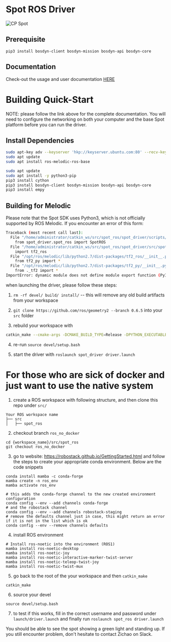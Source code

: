 # Spot ROS Driver

![CP Spot](cp_spot.jpg)

## Prerequisite
```
pip3 install bosdyn-client bosdyn-mission bosdyn-api bosdyn-core
```


## Documentation

Check-out the usage and user documentation [HERE](http://www.clearpathrobotics.com/assets/guides/melodic/spot-ros/)


# Building Quick-Start

NOTE: please follow the link above for the complete documentation. You will need to configure the networking on both
your computer and the base Spot platform before you can run the driver.

## Install Dependencies

```bash
sudo apt-key adv --keyserver 'hkp://keyserver.ubuntu.com:80' --recv-key C1CF6E31E6BADE8868B172B4F42ED6FBAB17C654
sudo apt update
sudo apt install ros-melodic-ros-base

sudo apt update
sudo apt install -y python3-pip
pip3 install cython
pip3 install bosdyn-client bosdyn-mission bosdyn-api bosdyn-core
pip3 install empy
```



## Building for Melodic

Please note that the Spot SDK uses Python3, which is not officially supported by ROS Melodic.  If you encounter an error
of this form:

```bash
Traceback (most recent call last):
  File "/home/administrator/catkin_ws/src/spot_ros/spot_driver/scripts/spot_ros", line 3, in <module>
    from spot_driver.spot_ros import SpotROS
  File "/home/administrator/catkin_ws/src/spot_ros/spot_driver/src/spot_driver/spot_ros.py", line 19, in <module>
    import tf2_ros
  File "/opt/ros/melodic/lib/python2.7/dist-packages/tf2_ros/__init__.py", line 38, in <module>
    from tf2_py import *
  File "/opt/ros/melodic/lib/python2.7/dist-packages/tf2_py/__init__.py", line 38, in <module>
    from ._tf2 import *
ImportError: dynamic module does not define module export function (PyInit__tf2)
```

when launching the driver, please follow these steps:

1.  `rm -rf devel/ build/ install/` -- this will remove any old build artifacts from your workspace

2. `git clone https://github.com/ros/geometry2 --branch 0.6.5` into your `src` folder

3. rebuild your workspace with

```bash
catkin_make --cmake-args -DCMAKE_BUILD_TYPE=Release -DPYTHON_EXECUTABLE=/usr/bin/python3 -DPYTHON_INCLUDE_DIR=/usr/include/python3.6m -DPYTHON_LIBRARY=/usr/lib/x86_64-linux-gnu/libpython3.6m.so
```

4. re-run `source devel/setup.bash`

5. start the driver with `roslaunch spot_driver driver.launch`

# For those who are sick of docker and just want to use the native system
1. create a ROS workspace with following structure, and then clone this repo under `src/`
```tree
Your ROS workspace name
├── src
│   ├── spot_ros
```
2. checkout branch `ros_no_docker`
```shell
cd {workspace_name}/src/spot_ros
git checkout ros_no_docker
```
3. go to website: https://robostack.github.io/GettingStarted.html and follow the steps to create your appropriate conda environment. Below are the code snippets
```shell
conda install mamba -c conda-forge
mamba create -n ros_env
mamba activate ros_env

# this adds the conda-forge channel to the new created environment configuration 
conda config --env --add channels conda-forge
# and the robostack channel
conda config --env --add channels robostack-staging
# remove the defaults channel just in case, this might return an error if it is not in the list which is ok
conda config --env --remove channels defaults
```

4. install ROS environment
```shell
# Install ros-noetic into the environment (ROS1)
mamba install ros-noetic-desktop
mamba install ros-noetic-joy	
mamba install ros-noetic-interactive-marker-twist-server
mamba install ros-noetic-teleop-twist-joy
mamba install ros-noetic-twist-mux
```

5. go back to the root of the your workspace and then `catkin_make`
```shell
catkin_make
```

6. source your devel
```shell
source devel/setup.bash
```

7. to test if this works, fill in the correct username and password under `launch/driver.launch` and finally run `roslaunch spot_ros driver.launch`

You should be able to see the spot showing a green light and standing up. If you still encounter problem, don't hesitate to contact Zichao on Slack.